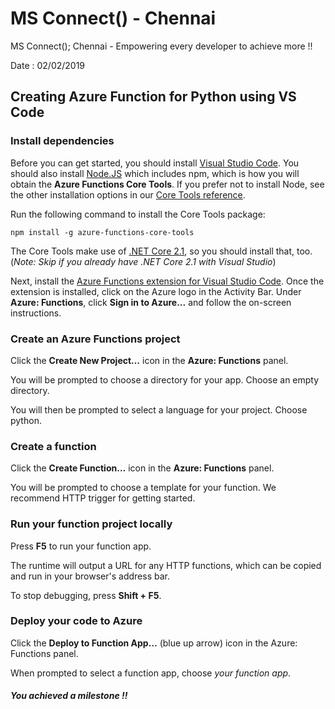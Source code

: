 # MS Connect() - Chennai
MS Connect(); Chennai - Empowering every developer to achieve more !!

Date : 02/02/2019

## Creating Azure Function for Python using VS Code
### Install dependencies

Before you can get started, you should install [Visual Studio Code](https://code.visualstudio.com/). You should also install [Node.JS](https://docs.npmjs.com/downloading-and-installing-node-js-and-npm) which includes npm, which is how you will obtain the **Azure Functions Core Tools**. If you prefer not to install Node, see the other installation options in our [Core Tools reference](https://docs.microsoft.com/en-us/azure/azure-functions/functions-run-local#install-the-azure-functions-core-tools).

Run the following command to install the Core Tools package:

    npm install -g azure-functions-core-tools

The Core Tools make use of [.NET Core 2.1](https://dotnet.microsoft.com/download), so you should install that, too. (*Note: Skip if you already have .NET Core 2.1 with Visual Studio*)

Next, install the [Azure Functions extension for Visual Studio Code](https://marketplace.visualstudio.com/items?itemName=ms-azuretools.vscode-azurefunctions). Once the extension is installed, click on the Azure logo in the Activity Bar. Under **Azure: Functions**, click **Sign in to Azure...** and follow the on-screen instructions.


### Create an Azure Functions project

Click the **Create New Project…** icon in the **Azure: Functions** panel.

You will be prompted to choose a directory for your app. Choose an empty directory.

You will then be prompted to select a language for your project. Choose python.


### Create a function

Click the **Create Function…** icon in the **Azure: Functions** panel.

You will be prompted to choose a template for your function. We recommend HTTP trigger for getting started.


### Run your function project locally

Press **F5** to run your function app.

The runtime will output a URL for any HTTP functions, which can be copied and run in your browser's address bar.

To stop debugging, press **Shift + F5**.


### Deploy your code to Azure

Click the **Deploy to Function App…** (blue up arrow) icon in the Azure: Functions panel.

When prompted to select a function app, choose *your function app*.

##### You achieved a milestone !!
